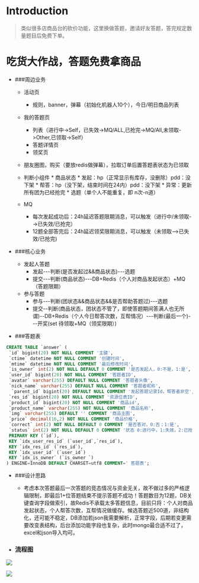 # Introduction

>类似很多店商品台的砍价功能，这里换做答题，邀请好友答题，答完规定数量题目后免费下单。

# 吃货大作战，答题免费拿商品
 
* ###周边业务
   * 活动页
      * 规则，banner，弹幕（初始化机器人10个），今日/明日商品列表
   * 我的答题页
      * 列表（进行中->Self，已失效->MQ/ALL,已抢完->MQ/All,未领取->Other,已领取->Self）
      * 答题详情页
      * 领奖页

   * 朋友圈图，购买（要放redis做弹幕），拉取订单后置答题表状态为已领取
   * 判断小组件
	     * 商品状态
	       * 发起：hp（正常显示有库存，没删除）pdd：没下架
	       * 帮答：hp（没下架，结束时间在24内）pdd：没下架 
	         * 异常：更新所有团为已经抢完
	     * 选题（单个人不能重复，即 n次-n道）
   * MQ
      * 每次发起成功后：24h延迟答题限期消息，可以触发（进行中/未领取-->已失效/已抢完）
      * 12题全部答完后：24h延迟领奖限期消息，可以触发（未领取-->已失效/已抢完)   

             
* ###核心业务
   * 发起人答题 
     * 发起---判断(是否发起过&&商品状态)---选题
     * 提交---判断(商品状态)---DB+Redis（个人对商品发起状态）+MQ（答题限期）
   * 参与答题 
     * 参与---判断(团状态&&商品状态&&是否帮助答题过)---选题
     * 提交--判断(商品状态，团状态不管了，即使答题期间答满人也无所谓)--DB+Redis（个人今日帮答次数，互帮情况）---判断(最后一个)---开奖(set 待领取+MQ（领奖限期）)

* ###答题表
 ```sql
 CREATE TABLE `answer` (
  `id` bigint(20) NOT NULL COMMENT '主键',
  `ctime` datetime NOT NULL COMMENT '创建时间',
  `mtime` datetime NOT NULL COMMENT '最后修改时间',
  `is_owner` int(2) NOT NULL DEFAULT 0 COMMENT '是否发起人，0:不是，1:是',
  `user_id` bigint(20) NOT NULL COMMENT '答题者ID',
  `avatar` varchar(255) DEFAULT NULL COMMENT '答题者头像',
  `nick_name` varchar(255) DEFAULT NULL COMMENT '答题者昵称',
   `parent_id` bigint(20) DEFAULT NULL COMMENT '发起答题记录Id，帮答者非空',
  `res_id` bigint(20) NOT NULL COMMENT '资源位表ID',
  `product_id` bigint(20) NOT NULL COMMENT '商品id',
  `product_name` varchar(255) NOT NULL COMMENT '商品名称',
  `img` varchar(255) DEFAULT '' COMMENT '商品主图',
  `price` decimal(16,2) NOT NULL COMMENT '商品价格',
  `correct` int(2) NOT NULL DEFAULT 0 COMMENT '是否答对，0:否；1:是',
  `status` int(2) NOT NULL DEFAULT 0 COMMENT '状态 0:进行中，1:失效，2:已抢完  3:待领取，4:已领取',
  PRIMARY KEY (`id`),
  KEY `idx_user_res_id` (`user_id`,`res_id`),
  KEY `idx_res_id` (`res_id`),
  KEY `idx_user_id` (`user_id`)
  KEY `idx_is_owner` (`is_owner `)
) ENGINE=InnoDB DEFAULT CHARSET=utf8 COMMENT=' 答题表';
```   

* ###设计思路
   * 考虑本次答题最后一次答题的竞态情况与资金无关，故不做过多的严格逻辑限制，即最后1+位答题结束不提示答题不成功！答题数目为12题，DB关键查询字段做索引，故Redis不承载太多答题信息，目前只将：个人对商品发起状态，个人帮答次数，互帮情况做缓存。候选答题近500道，非结构化，还可能不稳定，DB添加若json我需要解析，正常字段，后期若变更需要改变表结构，后台添加功能字段也复杂，此时mongo最合适不过了，excel和json导入均可。	  

* ### 流程图
	     
![](/Users/huangfan/Desktop/work/发起.png)  

      
![](/Users/huangfan/Desktop/work/参与.png) 
		       	       
		       
		       
		       
		       
		       
		       
		       	  